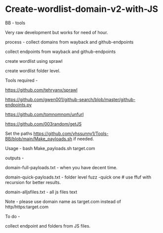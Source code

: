 # Create-wordlist-domain-v2-with-JS

BB - tools

Very raw development but works for need of hour.

process -
collect domains from wayback and github-endpoints

collect endpoints from wayback and github-endpoints

create wordlist using sprawl

create wordlist folder level.

Tools required -

https://github.com/tehryanx/sprawl

https://github.com/gwen001/github-search/blob/master/github-endpoints.py

https://github.com/tomnomnom/unfurl

https://github.com/003random/getJS

Set the paths https://github.com/vhssunny1/Tools-BB/blob/main/Make_payloads.sh if needed.


Usage - bash Make_payloads.sh target.com

outputs -

domain-full-payloads.txt - when you have decent time.

domain-quick-payloads.txt - folder level fuzz -quick one  # use ffuf with recursion for better results.

domain-alljsfiles.txt - all js files text
 

Note - please use domain name as target.com instead of http/https:target.com



To do -

collect endpoint and folders from JS files.
